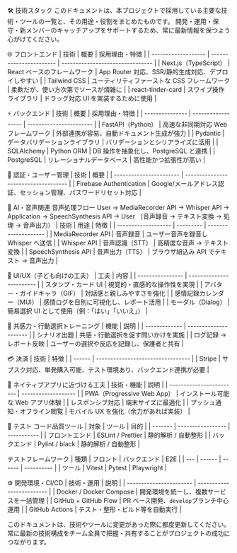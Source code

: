 🛠️ 技術スタック
このドキュメントは、本プロジェクトで採用している主要な技術・ツールの一覧と、その用途・役割をまとめたものです。
開発・運用・保守・新メンバーのキャッチアップをサポートするため、常に最新情報を保つよう心がけてください。

🌐 フロントエンド
| 技術 | 概要 | 採用理由・特徴 |
| ------------------- | ----------------------- | -------------------------------- |
| Next.js（TypeScript） | React ベースのフレームワーク | App Router 対応、SSR/静的生成対応、デプロイしやすい |
| Tailwind CSS | ユーティリティファーストな CSS フレームワーク | 柔軟だが、使い方次第でソースが煩雑に |
| react-tinder-card | スワイプ操作ライブラリ | ドラッグ対応 UI を実装するために使用 |

⚡ バックエンド
| 技術 | 概要 | 採用理由・特徴 |
| --------------- | ------------------ | ----------------------- |
| FastAPI（Python） | 高速な非同期対応 Web フレームワーク | 外部連携が容易、自動ドキュメント生成が強力 |
| Pydantic | データバリデーションライブラリ | バリデーションとシリアライズに活用 |
| SQLAlchemy | Python ORM | DB 操作を抽象化し、PostgreSQL と連携 |
| PostgreSQL | リレーショナルデータベース | 高性能かつ拡張性が高い |

🔐 認証・ユーザー管理
| 技術 | 概要 |
| ----------------------- | ------------------------------------ |
| Firebase Authentication | Google/メールアドレス認証、セッション管理、パスワードリセット対応 |

🧠 AI・音声関連
音声処理フロー
User → MediaRecorder API → Whisper API → Application → SpeechSynthesis API → User
（音声録音 → テキスト変換 → 処理 → 音声出力）
| 技術 | 用途 | 特徴 |
| ------------------- | --------- | -------------------- |
| MediaRecorder API | 音声録音 | ユーザー音声を録音し Whisper へ送信 |
| Whisper API | 音声認識（STT） | 高精度な音声 → テキスト変換 |
| SpeechSynthesis API | 音声出力（TTS） | ブラウザ組込み API でテキスト → 音声出力 |

🎨 UI/UX（子ども向けの工夫）
| 工夫 | 内容 |
| ---------------- | ------------------------ |
| スタンプ・カード UI | 視覚的・直感的な操作性を実現 |
| アバター・ガイドキャラ（GIF） | 対話感と親しみやすさを強化 |
| 感情記録カレンダー（MUI） | 感情ログを日別に可視化し、レポート活用 |
| モーダル（Dialog） | 簡易選択 UI として使用（例：「はい」「いいえ」） |

🧠 共感力・行動選択トレーニング
| 機能 | 説明 |
| ------------- | --------------------- |
| シナリオ出題 | 共感・行動選択を促す問いかけを実施 |
| ログ記録 → レポート反映 | ユーザーの選択や反応を記録し、保護者と共有 |

💳 決済
| 技術 | 特徴 |
| ------ | --------------------------------- |
| Stripe | サブスク対応、単発購入可能、テスト環境あり、バックエンド連携が必要 |

📱 ネイティブアプリに近づける工夫
| 技術・機能 | 説明 |
| ------------------------ | ------------------- |
| PWA（Progressive Web App） | インストール可能な Web アプリ体験 |
| レスポンシブ対応 | 端末サイズに最適化 |
| プッシュ通知・オフライン閲覧 | モバイル UX を強化（余力があれば実装） |

🧪 テスト
コード品質ツール
| 対象 | ツール | 目的 |
| ------- | ----------------- | ----------- |
| フロントエンド | ESLint / Prettier | 静的解析 / 自動整形 |
| バックエンド | Pylint / black | 静的解析 / 自動整形 |

テストフレームワーク
| 種類 | フロント | バックエンド | E2E |
| --- | ------ | ------ | ---------- |
| ツール | Vitest | Pytest | Playwright |

⚙️ 開発環境・CI/CD
| 技術・運用 | 説明 |
| ----------------------- | ------------------------- |
| Docker / Docker Compose | 開発環境を統一し、複数サービスを一括管理 |
| GitHub + GitHub Flow | PR ベース開発、`develop`ブランチ中心運用 |
| GitHub Actions | テスト・整形・ビルド等を自動実行 |

このドキュメントは、技術やツールに変更があった際に都度更新してください。  
常に最新の技術構成をチーム全員で把握・共有することがプロジェクトの成功につながります。
